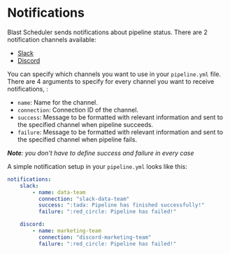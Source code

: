 # Notifications
Blast Scheduler sends notifications about pipeline status. There are 2 notification channels available:
- [Slack](slack.md)
- [Discord](discord.md)

You can specify which channels you want to use in your `pipeline.yml` file. There are 4 arguments to specify for every channel you want to receive notifications, :

- `name`: Name for the channel.
- `connection`: Connection ID of the channel.
- `success`: Message to be formatted with relevant information and sent to the specified channel when pipeline succeeds.
- `failure`:  Message to be formatted with relevant information and sent to the specified channel when pipeline fails.

_**Note**: you don't have to define success and failure in every case_

A simple notification setup in your `pipeline.yml` looks like this:

```yaml
notifications:
    slack:
        - name: data-team
          connection: "slack-data-team"
          success: ":tada: Pipeline has finished successfully!"
          failure: ":red_circle: Pipeline has failed!"

    discord:
        - name: marketing-team    
          connection: "discord-marketing-team"
          failure: ":red_circle: Pipeline has failed!"
```
